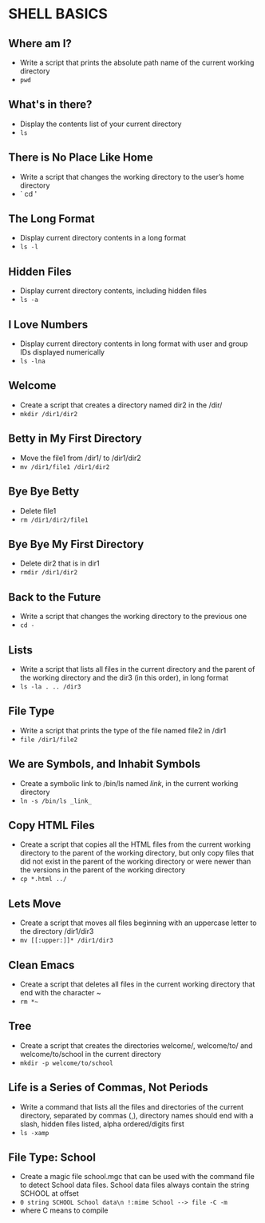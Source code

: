 # SHELL BASICS

## Where am I?
- Write a script that prints the absolute path name of the current working directory 
- ` pwd `

## What's in there?
- Display the contents list of your current directory 
- ` ls `

## There is No Place Like Home
- Write a script that changes the working directory to the user’s home directory 
- ` cd '

## The Long Format
- Display current directory contents in a long format 
- ` ls -l `

## Hidden Files
- Display current directory contents, including hidden files 
- ` ls -a `

## I Love Numbers
- Display current directory contents in long format with user and group IDs displayed numerically 
- ` ls -lna `

## Welcome
- Create a script that creates a directory named dir2 in the /dir/ 
- ` mkdir /dir1/dir2 `

## Betty in My First Directory
- Move the file1 from /dir1/ to /dir1/dir2 
- ` mv /dir1/file1 /dir1/dir2 `

## Bye Bye Betty
- Delete file1 
- ` rm /dir1/dir2/file1 `

## Bye Bye My First Directory
- Delete dir2 that is in dir1 
- ` rmdir /dir1/dir2 `

## Back to the Future
- Write a script that changes the working directory to the previous one 
- ` cd - `

## Lists
- Write a script that lists all files in the current directory and the parent of the working directory and the dir3 (in this order), in long format 
- ` ls -la . .. /dir3 `

## File Type 
- Write a script that prints the type of the file named file2 in /dir1 
- ` file /dir1/file2 `

## We are Symbols, and Inhabit Symbols
- Create a symbolic link to /bin/ls named _link_, in the current working directory 
- ` ln -s /bin/ls _link_ `

## Copy HTML Files
- Create a script that copies all the HTML files from the current working directory to the parent of the working directory, but only copy files that did not exist in the parent of the working directory or were newer than the versions in the parent of the working directory 
- ` cp *.html ../ `

## Lets Move 
- Create a script that moves all files beginning with an uppercase letter to the directory /dir1/dir3 
- ` mv [[:upper:]]* /dir1/dir3 `

## Clean Emacs
- Create a script that deletes all files in the current working directory that end with the character ~ 
- ` rm *~ `

## Tree
- Create a script that creates the directories welcome/, welcome/to/ and welcome/to/school in the current directory 
- ` mkdir -p welcome/to/school `

## Life is a Series of Commas, Not Periods
- Write a command that lists all the files and directories of the current directory, separated by commas (,), directory names should end with a slash, hidden files listed, alpha ordered/digits first 
- ` ls -xamp `

## File Type: School
- Create a magic file school.mgc that can be used with the command file to detect School data files. School data files always contain the string SCHOOL at offset
- ` 0 string SCHOOL School data\n !:mime School --> file -C -m `
- where C means to compile 



